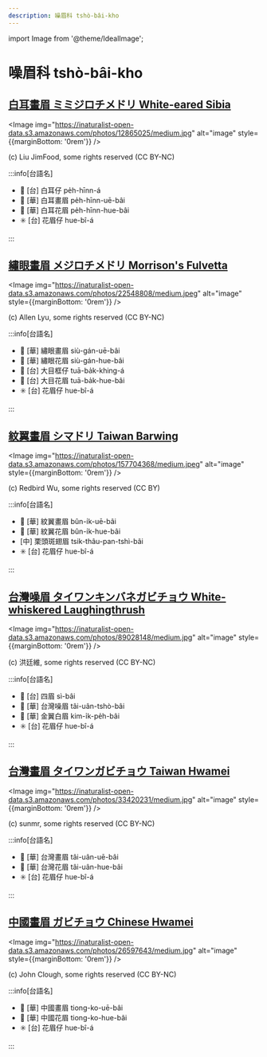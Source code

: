 ```yaml
---
description: 噪眉科 tshò-bâi-kho
---
```


import Image from '@theme/IdealImage';

# 噪眉科 tshò-bâi-kho

## [白耳畫眉 ミミジロチメドリ White-eared Sibia](https://ebird.org/species/whesib1)

<Image img="https://inaturalist-open-data.s3.amazonaws.com/photos/12865025/medium.jpg" alt="image" style={{marginBottom: '0rem'}} />

<p className="image-caption">
(c) Liu JimFood, some rights reserved (CC BY-NC)
</p>

:::info[台語名]

- 🎯 [台] 白耳仔 pe̍h-hīnn-á
- 🎯 [華] 白耳畫眉 pe̍h-hīnn-uē-bâi
- 🎯 [華] 白耳花眉 pe̍h-hīnn-hue-bâi
- ✳️ [台] 花眉仔 hue-bî-á

:::

## [繡眼畫眉 メジロチメドリ Morrison's Fulvetta](https://ebird.org/species/gycful1)

<Image img="https://inaturalist-open-data.s3.amazonaws.com/photos/22548808/medium.jpeg" alt="image" style={{marginBottom: '0rem'}} />

<p className="image-caption">
(c) Allen Lyu, some rights reserved (CC BY-NC)
</p>

:::info[台語名]

- 🎯 [華] 繡眼畫眉 siù-gán-uē-bâi
- 🎯 [華] 繡眼花眉 siù-gán-hue-bâi
- 🎯 [台] 大目框仔 tuā-ba̍k-khing-á
- 🎯 [台] 大目花眉 tuā-ba̍k-hue-bâi
- ✳️ [台] 花眉仔 hue-bî-á

:::

## [紋翼畫眉 シマドリ Taiwan Barwing](https://ebird.org/species/taibar1)

<Image img="https://inaturalist-open-data.s3.amazonaws.com/photos/157704368/medium.jpeg" alt="image" style={{marginBottom: '0rem'}} />

<p className="image-caption">
(c) Redbird Wu, some rights reserved (CC BY)
</p>

:::info[台語名]

- 🎯 [華] 紋翼畫眉 bûn-i̍k-uē-bâi
- 🎯 [華] 紋翼花眉 bûn-i̍k-hue-bâi
- [中] 栗頭斑翅眉 tsik-thâu-pan-tshì-bâi
- ✳️ [台] 花眉仔 hue-bî-á

:::

## [台灣噪眉 タイワンキンバネガビチョウ White-whiskered Laughingthrush](https://ebird.org/species/whwlau1)

<Image img="https://inaturalist-open-data.s3.amazonaws.com/photos/89028148/medium.jpg" alt="image" style={{marginBottom: '0rem'}} />

<p className="image-caption">
(c) 洪廷維, some rights reserved (CC BY-NC)
</p>

:::info[台語名]

- 🎯 [台] 四眉 sì-bâi
- 🎯 [華] 台灣噪眉 tâi-uân-tshò-bâi
- 🎯 [華] 金翼白眉 kim-i̍k-pe̍h-bâi
- ✳️ [台] 花眉仔 hue-bî-á

:::

## [台灣畫眉 タイワンガビチョウ Taiwan Hwamei](https://ebird.org/species/taihwa1)

<Image img="https://inaturalist-open-data.s3.amazonaws.com/photos/33420231/medium.jpg" alt="image" style={{marginBottom: '0rem'}} />

<p className="image-caption">
(c) sunmr, some rights reserved (CC BY-NC)
</p>

:::info[台語名]

- 🎯 [華] 台灣畫眉 tâi-uân-uē-bâi
- 🎯 [華] 台灣花眉 tâi-uân-hue-bâi
- ✳️ [台] 花眉仔 hue-bî-á

:::

## [中國畫眉 ガビチョウ Chinese Hwamei](https://ebird.org/species/melthr)

<Image img="https://inaturalist-open-data.s3.amazonaws.com/photos/26597643/medium.jpg" alt="image" style={{marginBottom: '0rem'}} />

<p className="image-caption">
(c) John Clough, some rights reserved (CC BY-NC)
</p>

:::info[台語名]

- 🎯 [華] 中國畫眉 tiong-ko-uē-bâi
- 🎯 [華] 中國花眉 tiong-ko-hue-bâi
- ✳️ [台] 花眉仔 hue-bî-á

:::
